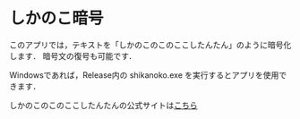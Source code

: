 # しかのこ暗号
このアプリでは，テキストを「しかのこのこのここしたんたん」のように暗号化します．
暗号文の復号も可能です．

Windowsであれば，Release内の shikanoko.exe を実行するとアプリを使用できます．

しかのこのこのここしたんたんの公式サイトは[こちら](https://www.anime-shikanoko.jp/)